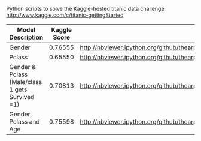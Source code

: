 Python scripts to solve the Kaggle-hosted titanic data challenge http://www.kaggle.com/c/titanic-gettingStarted

Model Description  | Kaggle Score | Ipython Notebook                            
------------------ | ------------ | ------------------------------------------ 
Gender             | 0.76555      | http://nbviewer.ipython.org/github/thearpitgupta/kaggle_titanic/blob/master/gender/gender_notebook.ipynb
Pclass			   | 0.65550      | http://nbviewer.ipython.org/github/thearpitgupta/kaggle_titanic/blob/master/class/class_notebook.ipynb
Gender & Pclass (Male/class 1 gets Survived =1) | 0.70813     | http://nbviewer.ipython.org/github/thearpitgupta/kaggle_titanic/blob/master/gender_and_class/notebook.ipynb
Gender, Pclass and Age	| 0.75598	| http://nbviewer.ipython.org/github/thearpitgupta/kaggle_titanic/blob/master/gender_class_age/gender_class_age.ipynb